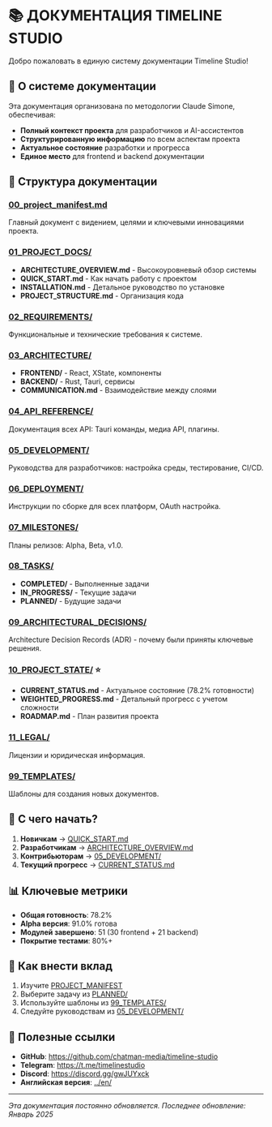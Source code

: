 # 📚 ДОКУМЕНТАЦИЯ TIMELINE STUDIO

Добро пожаловать в единую систему документации Timeline Studio!

## 🎯 О системе документации

Эта документация организована по методологии Claude Simone, обеспечивая:
- **Полный контекст проекта** для разработчиков и AI-ассистентов
- **Структурированную информацию** по всем аспектам проекта
- **Актуальное состояние** разработки и прогресса
- **Единое место** для frontend и backend документации

## 📁 Структура документации

### [00_project_manifest.md](00_project_manifest.md)
Главный документ с видением, целями и ключевыми инновациями проекта.

### [01_PROJECT_DOCS/](01_PROJECT_DOCS/)
- **ARCHITECTURE_OVERVIEW.md** - Высокоуровневый обзор системы
- **QUICK_START.md** - Как начать работу с проектом
- **INSTALLATION.md** - Детальное руководство по установке
- **PROJECT_STRUCTURE.md** - Организация кода

### [02_REQUIREMENTS/](02_REQUIREMENTS/)
Функциональные и технические требования к системе.

### [03_ARCHITECTURE/](03_ARCHITECTURE/)
- **FRONTEND/** - React, XState, компоненты
- **BACKEND/** - Rust, Tauri, сервисы
- **COMMUNICATION.md** - Взаимодействие между слоями

### [04_API_REFERENCE/](04_API_REFERENCE/)
Документация всех API: Tauri команды, медиа API, плагины.

### [05_DEVELOPMENT/](05_DEVELOPMENT/)
Руководства для разработчиков: настройка среды, тестирование, CI/CD.

### [06_DEPLOYMENT/](06_DEPLOYMENT/)
Инструкции по сборке для всех платформ, OAuth настройка.

### [07_MILESTONES/](07_MILESTONES/)
Планы релизов: Alpha, Beta, v1.0.

### [08_TASKS/](08_TASKS/)
- **COMPLETED/** - Выполненные задачи
- **IN_PROGRESS/** - Текущие задачи
- **PLANNED/** - Будущие задачи

### [09_ARCHITECTURAL_DECISIONS/](09_ARCHITECTURAL_DECISIONS/)
Architecture Decision Records (ADR) - почему были приняты ключевые решения.

### [10_PROJECT_STATE/](10_PROJECT_STATE/) ⭐
- **CURRENT_STATUS.md** - Актуальное состояние (78.2% готовности)
- **WEIGHTED_PROGRESS.md** - Детальный прогресс с учетом сложности
- **ROADMAP.md** - План развития проекта

### [11_LEGAL/](11_LEGAL/)
Лицензии и юридическая информация.

### [99_TEMPLATES/](99_TEMPLATES/)
Шаблоны для создания новых документов.

## 🚀 С чего начать?

1. **Новичкам** → [QUICK_START.md](01_PROJECT_DOCS/БЫСТРЫЙ_СТАРТ.md)
2. **Разработчикам** → [ARCHITECTURE_OVERVIEW.md](01_PROJECT_DOCS/ОБЗОР_АРХИТЕКТУРЫ.md)
3. **Контрибьюторам** → [05_DEVELOPMENT/](05_DEVELOPMENT/)
4. **Текущий прогресс** → [CURRENT_STATUS.md](10_PROJECT_STATE/ТЕКУЩИЙ_СТАТУС.md)

## 📊 Ключевые метрики

- **Общая готовность**: 78.2%
- **Alpha версия**: 91.0% готова
- **Модулей завершено**: 51 (30 frontend + 21 backend)
- **Покрытие тестами**: 80%+

## 🤝 Как внести вклад

1. Изучите [PROJECT_MANIFEST](00_project_manifest.md)
2. Выберите задачу из [PLANNED/](08_TASKS/planned/)
3. Используйте шаблоны из [99_TEMPLATES/](99_TEMPLATES/)
4. Следуйте руководствам из [05_DEVELOPMENT/](05_DEVELOPMENT/)

## 🔗 Полезные ссылки

- **GitHub**: https://github.com/chatman-media/timeline-studio
- **Telegram**: https://t.me/timelinestudio
- **Discord**: https://discord.gg/gwJUYxck
- **Английская версия**: [../en/](../en/)

---

*Эта документация постоянно обновляется. Последнее обновление: Январь 2025*